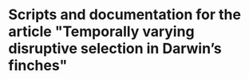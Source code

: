 # Scripts and documentation for the article "Temporally varying disruptive selection in Darwin’s finches"